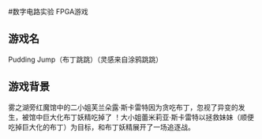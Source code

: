 #数字电路实验 FPGA游戏

## 游戏名

Pudding Jump（布丁跳跳）（灵感来自涂鸦跳跳）

## 游戏背景

雾之湖旁红魔馆中的二小姐芙兰朵露·斯卡雷特因为贪吃布丁，忽视了异变的发生，被馆中巨大化布丁妖精吃掉了 ！大小姐蕾米莉亚·斯卡雷特以拯救妹妹（顺便吃掉巨大化的布丁）为目标，和布丁妖精展开了一场追逐战。

